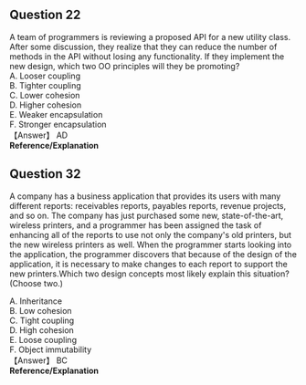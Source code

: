 ## Question 22
A team of programmers is reviewing a proposed API for a new utility class. After some discussion, they realize that they can reduce the number of methods in the API without losing any functionality. If they implement the new design, which two OO principles will they be promoting?  
A. Looser coupling  
B. Tighter coupling  
C. Lower cohesion  
D. Higher cohesion  
E. Weaker encapsulation  
F. Stronger encapsulation  
【Answer】 AD  
**Reference/Explanation**  

## Question 32
A company has a business application that provides its users with many different reports: receivables reports, payables reports, revenue projects, and so on. The company has just purchased some new, state-of-the-art, wireless printers, and a programmer has been assigned the task of enhancing all of the reports to use not only the company's old printers, but the new wireless printers as well. When the programmer starts looking into the application, the programmer discovers that because of the design of the application, it is necessary to make changes to each report to support the new printers.Which two design concepts most likely explain this situation? (Choose two.)  

A. Inheritance  
B. Low cohesion  
C. Tight coupling  
D. High cohesion  
E. Loose coupling  
F. Object immutability   
【Answer】 BC  
**Reference/Explanation**  



